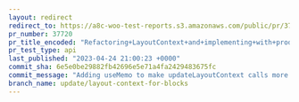 ```yaml
---
layout: redirect
redirect_to: https://a8c-woo-test-reports.s3.amazonaws.com/public/pr/37720/api/index.html
pr_number: 37720
pr_title_encoded: "Refactoring+LayoutContext+and+implementing+with+product+editor"
pr_test_type: api
last_published: "2023-04-24 21:00:23 +0000"
commit_sha: 6e5e0be29882fb42696e5e71a4fa2429483675fc
commit_message: "Adding useMemo to make updateLayoutContext calls more efficient"
branch_name: update/layout-context-for-blocks
---
```


